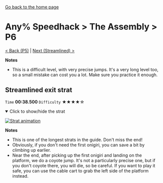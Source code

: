 [Go back to the home page](https://github.com/Doublevil/scbspeedrun)

# Any% Speedhack > The Assembly > P6

[< Back (P5)](https://github.com/Doublevil/scbspeedrun/blob/main/levels/any_sh/P/P5.md) | [Next (Streamlined) >](https://github.com/Doublevil/scbspeedrun/blob/main/levels/any_sh/P/Streamlined.md)

**Notes**
- This is a difficult level, with very precise jumps. It's a very long level too, so a small mistake can cost you a lot. Make sure you practice it enough.

## Streamlined exit strat

`Time` **00:38.500** `Difficulty` ★★★★☆
<details open>
  <summary>Click to show/hide the strat</summary>

  [![Strat animation](https://github.com/Doublevil/scbspeedrun/blob/main/media/levels/P/P6_Strat.webp)](https://github.com/Doublevil/scbspeedrun/blob/main/media/levels/P/P6_Strat.mp4?raw=true)

  **Notes**
  - This is one of the longest strats in the guide. Don't miss the end!
  - Obviously, if you don't need the first onigiri, you can save a bit by climbing up earlier.
  - Near the end, after picking up the first onigiri and landing on the platform, we do a coyote jump. It's not a particularly precise one, but if you don't coyote there, you will die, so be careful. If you want to play it safe, you can use the cable cart to grab the left side of the platform instead.
</details>
